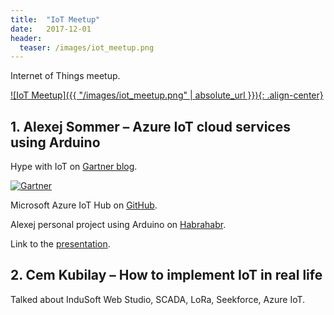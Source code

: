 ```yaml
---
title:  "IoT Meetup"
date:   2017-12-01
header:
  teaser: /images/iot_meetup.png
---
```

Internet of Things meetup.

[![IoT Meetup]({{ "/images/iot_meetup.png" | absolute_url }}){: .align-center}][Meetup]

## 1. Alexej Sommer – Azure IoT cloud services using Arduino

Hype with IoT on [Gartner blog][Gartner].

[![Gartner][GartnerImg]][Gartner]

Microsoft Azure IoT Hub on [GitHub][Azure].

Alexej personal project using Arduino on [Habrahabr][Habr].

Link to the [presentation][Slideshare].

## 2. Cem Kubilay – How to implement IoT in real life

Talked about InduSoft Web Studio, SCADA, LoRa, Seekforce, Azure IoT.

[Meetup]: https://www.facebook.com/events/144870586157499/
[Gartner]: https://www.gartner.com/smarterwithgartner/top-trends-in-the-gartner-hype-cycle-for-emerging-technologies-2017/
[GartnerImg]: https://blogs.gartner.com/smarterwithgartner/files/2017/08/Emerging-Technology-Hype-Cycle-for-2017_Infographic_R6A.jpg
[Azure]: https://github.com/Azure/azure-iot-arduino
[Habr]: https://habrahabr.ru/company/microsoft/blog/323762/
[Slideshare]: https://www.slideshare.net/TesTRedactoR/arduino-and-azure-iot
